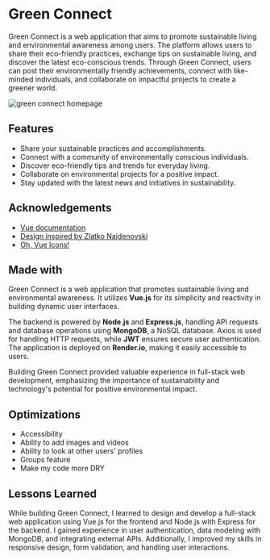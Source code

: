 
# Green Connect

Green Connect is a web application that aims to promote sustainable living and environmental awareness among users. The platform allows users to share their eco-friendly practices, exchange tips on sustainable living, and discover the latest eco-conscious trends. Through Green Connect, users can post their environmentally friendly achievements, connect with like-minded individuals, and collaborate on impactful projects to create a greener world.

![green connect homepage](preview.gif)


## Features

- Share your sustainable practices and accomplishments.
- Connect with a community of environmentally conscious individuals.
- Discover eco-friendly tips and trends for everyday living.
- Collaborate on environmental projects for a positive impact.
- Stay updated with the latest news and initiatives in sustainability.

## Acknowledgements

 - [Vue documentation](https://vuejs.org/guide/introduction.html)
 - [Design inspired by Zlatko Najdenovski](https://dribbble.com/shots/16232229-Tribevibe-website-homepage)
- [Oh, Vue Icons!](https://oh-vue-icons.js.org/)


## Made with

Green Connect is a web application that promotes sustainable living and environmental awareness. It utilizes **Vue.js** for its simplicity and reactivity in building dynamic user interfaces. 

The backend is powered by **Node.js** and **Express.js**, handling API requests and database operations using **MongoDB**, a NoSQL database. Axios is used for handling HTTP requests, while **JWT** ensures secure user authentication. The application is deployed on **Render.io**, making it easily accessible to users. 

Building Green Connect provided valuable experience in full-stack web development, emphasizing the importance of sustainability and technology's potential for positive environmental impact.


## Optimizations

- Accessibility
- Ability to add images and videos 
- Ability to look at other users' profiles
- Groups feature
- Make my code more DRY


## Lessons Learned

While building Green Connect, I learned to design and develop a full-stack web application using Vue.js for the frontend and Node.js with Express for the backend. I gained experience in user authentication, data modeling with MongoDB, and integrating external APIs. Additionally, I improved my skills in responsive design, form validation, and handling user interactions.


